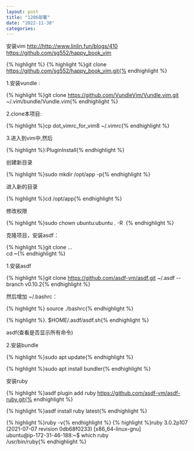 ```yaml
---
layout: post
title: "1206部署"
date: "2022-11-30"
categories: 
---
```

<p>安装vim&nbsp;<a href="http://http://www.linlin.fun/blogs/410 https://github.com/sg552/happy_book_vim">http://http://www.linlin.fun/blogs/410 https://github.com/sg552/happy_book_vim</a></p>

{% highlight %}
{% highlight %}git clone&nbsp; https://github.com/sg552/happy_book_vim.git{% endhighlight %}

<p>1.安装vundle :</p>

{% highlight %}git clone https://github.com/VundleVim/Vundle.vim.git ~/.vim/bundle/Vundle.vim{% endhighlight %}

<p>2.clone本项目:</p>

{% highlight %}cp dot_vimrc_for_vim8 ~/.vimrc{% endhighlight %}

<p>3.进入到vim中,然后</p>

{% highlight %}:PluginInstall{% endhighlight %}

<p>创建新目录</p>
<p>{% highlight %}sudo mkdir /opt/app -p{% endhighlight %}

<p>进入新的目录</p>
{% highlight %}cd /opt/app{% endhighlight %}

<p>修改权限</p>

{% highlight %}sudo chown ubuntu:ubuntu . -R &nbsp;{% endhighlight %}

<p>克隆项目，安装asdf：</p>

{% highlight %}git clone ...<br />
cd ~{% endhighlight %}
<p>1.安装asdf</p>

{% highlight %}git clone https://github.com/asdf-vm/asdf.git ~/.asdf --branch v0.10.2{% endhighlight %}

<p>然后增加 ~/.bashrc：</p>
{% highlight %}&nbsp;source ./bashrc{% endhighlight %}

{% highlight %}. $HOME/.asdf/asdf.sh{% endhighlight %}
<p>asdf(查看是否显示所有命令)</p>

<p>2.安装bundle</p>

{% highlight %}sudo apt update{% endhighlight %}

{% highlight %}sudo apt install bundler{% endhighlight %}
<p>安装ruby</p>

{% highlight %}asdf plugin add ruby https://github.com/asdf-vm/asdf-ruby.git{% endhighlight %}

{% highlight %}asdf install ruby latest{% endhighlight %}

{% highlight %}ruby -v{% endhighlight %}
{% highlight %}ruby 3.0.2p107 (2021-07-07 revision 0db68f0233) [x86_64-linux-gnu]<br />
ubuntu@ip-172-31-46-188:~$ which ruby<br />
/usr/bin/ruby{% endhighlight %}

<p>&nbsp;</p>

